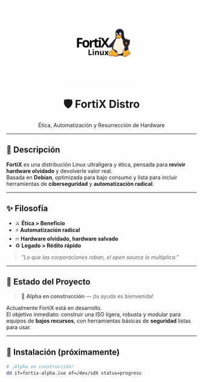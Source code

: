 <div align="center">
  <img src="./Images/logo/fortix_logo.png" alt="FortiX Logo" width="200">
  <h1>🛡️ FortiX Distro</h1>
  <p>Ética, Automatización y Resurrección de Hardware</p>
</div>

---

## 📌 Descripción

**FortiX** es una distribución Linux ultraligera y ética, pensada para **revivir hardware olvidado** y devolverle valor real.  
Basada en **Debian**, optimizada para bajo consumo y lista para incluir herramientas de **ciberseguridad** y **automatización radical**.

---

## ✨ Filosofía

- ⚔️ **Ética > Beneficio**  
- ⚡ **Automatización radical**  
- 🔥 **Hardware olvidado, hardware salvado**  
- ♻️ **Legado > Rédito rápido**

> _"Lo que las corporaciones roban, el open source lo multiplica."_

---

## 🚀 Estado del Proyecto

> 📣 **Alpha en construcción** — ¡tu ayuda es bienvenida!

Actualmente FortiX está en desarrollo.  
El objetivo inmediato: construir una ISO ligera, robusta y modular para equipos de **bajos recursos**, con herramientas básicas de **seguridad** listas para usar.

---

## 🚀 Instalación (próximamente)
```bash
# ¡Alpha en construcción! 
dd if=fortix-alpha.iso of=/dev/sdX status=progress
